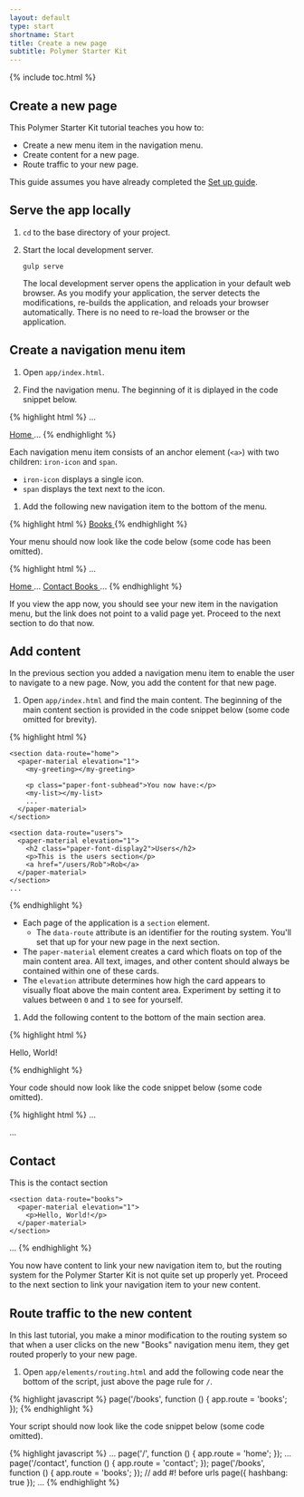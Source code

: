 ```yaml
---
layout: default
type: start
shortname: Start
title: Create a new page
subtitle: Polymer Starter Kit
---
```


{% include toc.html %}

## Create a new page

This Polymer Starter Kit tutorial teaches you how to:

* Create a new menu item in the navigation menu.
* Create content for a new page.
* Route traffic to your new page.

This guide assumes you have already completed the [Set up guide](setting-up.html).

## Serve the app locally

1. `cd` to the base directory of your project.

1. Start the local development server.

       gulp serve

   The local development server opens the application in your default
   web browser. As you modify your application, the server detects the
   modifications, re-builds the application, and reloads your browser
   automatically. There is no need to re-load the browser or the application.

## Create a navigation menu item

1. Open `app/index.html`. 

1. Find the navigation menu. The beginning of it is diplayed in the code
   snippet below.

{% highlight html %}
...
<!-- Drawer Content -->
<paper-menu class="list" attr-for-selected="data-route" selected="{{route}}" on-iron-select="onMenuSelect">
  <a data-route="home" href="/">
    <iron-icon icon="home"></iron-icon>
    <span>Home</span>
  </a>
...
{% endhighlight %}

Each navigation menu item consists of an anchor element (`<a>`) with two 
children: `iron-icon` and `span`.

* `iron-icon` displays a single icon. 
* `span` displays the text next to the icon.
   
1. Add the following new navigation item to the bottom of the menu.

{% highlight html %}
<a data-route="books" href="/books">
  <iron-icon icon="book"></iron-icon>
  <span>Books</span>
</a>
{% endhighlight %}

Your menu should now look like the code below (some code has been omitted).

{% highlight html %}
...
<!-- Drawer Content -->
<paper-menu class="list" attr-for-selected="data-route" selected="{{route}}" on-iron-select="onMenuSelect">
  <a data-route="home" href="/">
    <iron-icon icon="home"></iron-icon>
    <span>Home</span>
  </a>
  ...
  <a data-route="contact" href="/contact">
    <iron-icon icon="mail"></iron-icon>
    <span>Contact</span>
  </a>
  <a data-route="books" href="/books">
    <iron-icon icon="book"></iron-icon>
    <span>Books</span>
  </a>
</paper-menu>
...
{% endhighlight %}

If you view the app now, you should see your new item in the navigation
menu, but the link does not point to a valid page yet. Proceed to the 
next section to do that now.

<!-- image with new nav item -->

## Add content

In the previous section you added a navigation menu item to enable the 
user to navigate to a new page. Now, you add the content for that new page.

1. Open `app/index.html` and find the main content. The beginning of the main
   content section is provided in the code snippet below (some code omitted for
   brevity).

{% highlight html %}
<div class="content">
  <iron-pages attr-for-selected="data-route" selected="{{route}}">

    <section data-route="home">
      <paper-material elevation="1">
        <my-greeting></my-greeting>

        <p class="paper-font-subhead">You now have:</p>
        <my-list></my-list>
        ...
      </paper-material>
    </section>

    <section data-route="users">
      <paper-material elevation="1">
        <h2 class="paper-font-display2">Users</h2>
        <p>This is the users section</p>
        <a href="/users/Rob">Rob</a>
      </paper-material>
    </section>
    ...
{% endhighlight %}

* Each page of the application is a `section` element. 
  * The `data-route` attribute is an identifier for the routing system. 
  You'll set that up for your new page in the next section.
* The `paper-material` element creates a card which floats on top of the
  main content area. All text, images, and other content should always
  be contained within one of these cards.
* The `elevation` attribute determines how high the card appears to visually
  float above the main content area. Experiment by setting it to values between
  `0` and `1` to see for yourself.

1. Add the following content to the bottom of the main section area.

{% highlight html %}
<section data-route="books">
  <paper-material elevation="1">
    <p>Hello, World!</p>
  </paper-material>
</section>
{% endhighlight %}

Your code should now look like the code snippet below (some code omitted).

{% highlight html %}
...
<!-- Main Content -->
<div class="content">
  <iron-pages attr-for-selected="data-route" selected="{{route}}">
    ...
    <section data-route="contact">
      <paper-material elevation="1">
        <h2 class="paper-font-display2">Contact</h2>
        <p>This is the contact section</p>
      </paper-material>
    </section>

    <section data-route="books">
      <paper-material elevation="1">
        <p>Hello, World!</p>
      </paper-material>
    </section>

  </iron-pages>
</div>
...
{% endhighlight %}

You now have content to link your new navigation item to, but the routing
system for the Polymer Starter Kit is not quite set up properly yet. Proceed
to the next section to link your navigation item to your new content.

## Route traffic to the new content

In this last tutorial, you make a minor modification to the routing system
so that when a user clicks on the new "Books" navigation menu item, they 
get routed properly to your new page.

1. Open `app/elements/routing.html` and add the following code near the 
   bottom of the script, just above the page rule for `/`.

{% highlight javascript %}
page('/books', function () {
  app.route = 'books';
});
{% endhighlight %}

Your script should now look like the code snippet below (some code omitted).

{% highlight javascript %}
...
page('/', function () {
  app.route = 'home';
});
...
page('/contact', function () {
  app.route = 'contact';
});
page('/books', function () {
  app.route = 'books';
});
// add #! before urls
page({
  hashbang: true
});
...
{% endhighlight %}
